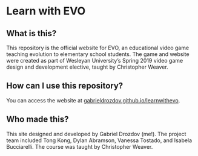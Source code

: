 # Learn with EVO

## What is this?
This repository is the official website for EVO, an educational video game teaching evolution to elementary school students. The game and website were created as part of Wesleyan University’s Spring 2019 video game design and development elective, taught by Christopher Weaver.

## How can I use this repository?
You can access the website at [gabrieldrozdov.github.io/learnwithevo](https://gabrieldrozdov.github.io/learnwithevo/).

## Who made this?
This site designed and developed by Gabriel Drozdov (me!). The project team included Tong Kong, Dylan Abramson, Vanessa Tostado, and Isabela Bucciarelli. The course was taught by Christopher Weaver.
